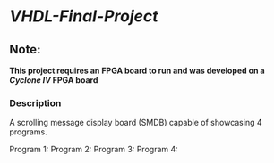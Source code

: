 # *VHDL-Final-Project*

## Note:
**This project requires an FPGA board to run
and was developed on a _Cyclone IV_ FPGA board**

### Description
A scrolling message display board (SMDB) capable of showcasing 4 programs.

Program 1:
Program 2:
Program 3:
Program 4:
